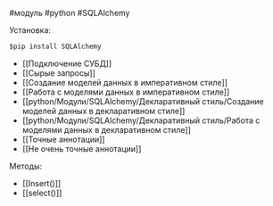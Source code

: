 #модуль #python #SQLAlchemy

Установка:
```python
$pip install SQLAlchemy
```


- [[Подключение СУБД]]
- [[Сырые запросы]]
- [[Создание моделей данных в императивном стиле]]
- [[Работа с моделями данных в императивном стиле]]
- [[python/Модули/SQLAlchemy/Декларативный стиль/Создание моделей данных в декларативном стиле]]
- [[python/Модули/SQLAlchemy/Декларативный стиль/Работа с моделями данных в декларативном стиле]]
- [[Точные аннотации]]
- [[Не очень точные аннотации]]

Методы:
- [[Insert()]]
- [[select()]]